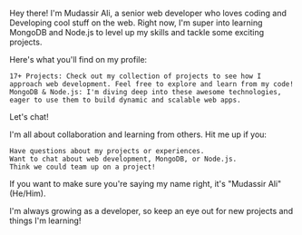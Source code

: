 Hey there! I'm Mudassir Ali, a senior web developer who loves coding and Developing cool stuff on the web. Right now, I'm super into learning MongoDB and Node.js to level up my skills and tackle some exciting projects.

Here's what you'll find on my profile:

    17+ Projects: Check out my collection of projects to see how I approach web development. Feel free to explore and learn from my code!
    MongoDB & Node.js: I'm diving deep into these awesome technologies, eager to use them to build dynamic and scalable web apps.

Let's chat!

I'm all about collaboration and learning from others. Hit me up if you:

    Have questions about my projects or experiences.
    Want to chat about web development, MongoDB, or Node.js.
    Think we could team up on a project!


If you want to make sure you're saying my name right, it's "Mudassir Ali" (He/Him).

I'm always growing as a developer, so keep an eye out for new projects and things I'm learning!

